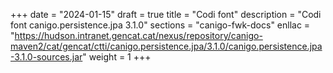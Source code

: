 +++
date        = "2024-01-15"
draft        = true
title       = "Codi font"
description = "Codi font canigo.persistence.jpa 3.1.0"
sections    = "canigo-fwk-docs"
enllac		= "https://hudson.intranet.gencat.cat/nexus/repository/canigo-maven2/cat/gencat/ctti/canigo.persistence.jpa/3.1.0/canigo.persistence.jpa-3.1.0-sources.jar"
weight		= 1
+++
